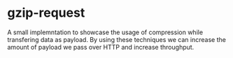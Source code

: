 # gzip-request
A small implemntation to showcase the usage of compression while transfering data as payload.
By using these techniques we can increase the amount of payload we pass over HTTP and increase throughput.
